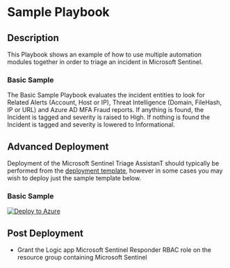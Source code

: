 # Sample Playbook

## Description
This Playbook shows an example of how to use multiple automation modules together in order to triage an incident in Microsoft Sentinel.

### Basic Sample

The Basic Sample Playbook evaluates the incident entities to look for Related Alerts (Account, Host or IP), Threat Intelligence (Domain, FileHash, IP or URL) and Azure AD MFA Fraud reports.  If anything is found, the Incident is tagged and severity is raised to High.  If nothing is found the Incident is tagged and severity is lowered to Informational.

## Advanced Deployment

Deployment of the Microsoft Sentinel Triage AssistanT should typically be performed from the [deployment template](/Deploy/readme.md), however in some cases you may wish to deploy just the sample template below.

### Basic Sample

[![Deploy to Azure](https://aka.ms/deploytoazurebutton)](https://portal.azure.com/#create/Microsoft.Template/uri/https%3A%2F%2Fraw.githubusercontent.com%2Fbriandelmsft%2FSentinelAutomationModules%2Fmain%2FSamples%2Fbasicsample.json)

## Post Deployment

* Grant the Logic app Microsoft Sentinel Responder RBAC role on the resource group containing Microsoft Sentinel
